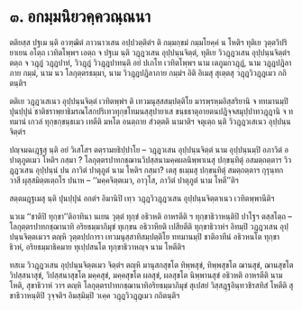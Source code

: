 <h1>๓. อกมฺมนิยวคฺควณฺณนา</h1>
<p> ตติยสฺส    ปฐเม นฺติ อวฑฺฒิตํ ภาวนาวเสน อปฺปวตฺติตํฯ ติ กมฺมกฺขมํ กมฺมโยคฺคํ น โหติฯ ทุติเย วุตฺตวิปริยาเยน อโตฺถ เวทิตโพฺพฯ เอตฺถ จ ปฐเม นฺติ วฎฺฎวเสน อุปฺปนฺนจิตฺตํ, ทุติเย วิวฎฺฎวเสน อุปฺปนฺนจิตฺตํฯ ตตฺถ จ วฎฺฎํ วฎฺฎปาทํ, วิวฎฺฎํ วิวฎฺฎปาทนฺติ อยํ ปเภโท เวทิตโพฺพฯ  นาม เตภูมกวฎฺฎํ,  นาม วฎฺฎปฎิลาภาย กมฺมํ,  นาม นว โลกุตฺตรธมฺมา,  นาม วิวฎฺฎปฎิลาภาย กมฺมํฯ อิติ อิเมสุ สุเตฺตสุ วฎฺฎวิวฎฺฎเมว กถิตนฺติฯ</p>


<p> ตติเย วฎฺฎวเสเนว อุปฺปนฺนจิตฺตํ เวทิตพฺพํฯ ติ เทวมนุสฺสสมฺปตฺติโย มารพฺรหฺมอิสฺสริยานิ จ ททมานมฺปิ ปุนปฺปุนํ ชาติชราพฺยาธิมรณโสกปริเทวทุกฺขโทมนสฺสุปายาเส ขนฺธธาตุอายตนปฎิจฺจสมุปฺปาทวฎฺฎานิ จ ททมานํ เกวลํ ทุกฺขกฺขนฺธเมว เทตีติ มหโต อนตฺถาย สํวตฺตติ นามาติฯ จตุเตฺถ นฺติ วิวฎฺฎวเสเนว อุปฺปนฺนจิตฺตํฯ</p>


<p> ปญฺจมฉเฎฺฐสุ นฺติ อยํ วิเสโสฯ ตตฺรามยธิปฺปาโย – วฎฺฎวเสน อุปฺปนฺนจิตฺตํ นาม อุปฺปนฺนมฺปิ อภาวิตํ อปาตุภูตเมว โหติฯ กสฺมา ? โลกุตฺตรปาทกชฺฌานวิปสฺสนามคฺคผลนิพฺพาเนสุ ปกฺขนฺทิตุํ อสมตฺถตฺตาฯ วิวฎฺฎวเสน อุปฺปนฺนํ ปน ภาวิตํ ปาตุภูตํ นาม โหติฯ กสฺมา? เตสุ ธเมฺมสุ ปกฺขนฺทิตุํ สมตฺถตฺตาฯ กุรุนฺทกวาสี ผุสฺสมิตฺตเตฺถโร ปนาห – ‘‘มคฺคจิตฺตเมว, อาวุโส, ภาวิตํ ปาตุภูตํ นาม โหตี’’ติฯ</p>


<p> สตฺตมฎฺฐเมสุ นฺติ ปุนปฺปุนํ อกตํฯ อิมานิปิ เทฺว วฎฺฎวิวฎฺฎวเสน อุปฺปนฺนจิตฺตาเนว เวทิตพฺพานีติฯ</p>


<p> นวเม ‘‘ชาติปิ ทุกฺขา’’ติอาทินา นเยน วุตฺตํ ทุกฺขํ อธิวหติ อาหรตีติ ฯ ทุกฺขาธิวาหนฺติปิ ปาโฐฯ ตสฺสโตฺถ – โลกุตฺตรปาทกชฺฌานาทิ  อริยธมฺมาภิมุขํ ทุเกฺขน  อธิวาหียติ เปสียตีติ ทุกฺขาธิวาหํฯ อิทมฺปิ วฎฺฎวเสน อุปฺปนฺนจิตฺตเมวฯ ตญฺหิ วุตฺตปฺปการา เทวมนุสฺสาทิสมฺปตฺติโย ททมานมฺปิ ชาติอาทีนํ อธิวหนโต ทุกฺขาธิวหํ, อริยธมฺมาธิคมาย ทุเปฺปสนโต ทุกฺขาธิวาหญฺจ นาม โหตีติฯ</p>


<p> ทสเม วิวฎฺฎวเสน อุปฺปนฺนจิตฺตเมว จิตฺตํฯ ตญฺหิ มานุสกสุขโต ทิพฺพสุขํ, ทิพฺพสุขโต ฌานสุขํ, ฌานสุขโต วิปสฺสนาสุขํ, วิปสฺสนาสุขโต มคฺคสุขํ, มคฺคสุขโต ผลสุขํ, ผลสุขโต นิพฺพานสุขํ อธิวหติ อาหรตีติ  นาม โหติ, สุขาธิวาหํ วาฯ ตญฺหิ โลกุตฺตรปาทกชฺฌานาทิอริยธมฺมาภิมุขํ  สุเปสยํ วิสฺสฎฺฐอินฺทวชิรสทิสํ โหตีติ สุขาธิวาหนฺติปิ วุจฺจติฯ อิมสฺมิมฺปิ วเคฺค วฎฺฎวิวฎฺฎเมว กถิตนฺติฯ</p>

</p>





